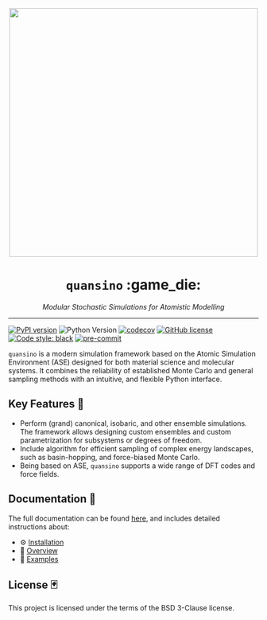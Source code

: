 <div align="center">
  <img src=docs/images/quansino_logo.png width="500"><br>
</div>

<div align="center">
  <h1><code>quansino</code> :game_die:</h1>
  <p><i>Modular Stochastic Simulations for Atomistic Modelling</i></p>
</div>

***

[![PyPI version](https://badge.fury.io/py/quansino.svg)](https://badge.fury.io/py/quansino)
![Python Version](https://img.shields.io/pypi/pyversions/quansino)
[![codecov](https://codecov.io/gh/Atomic-Samplers/quansino/branch/main/graph/badge.svg?token=A864UNYUOG)](https://codecov.io/gh/Atomic-Samplers/quansino)
[![GitHub license](https://img.shields.io/github/license/Atomic-Samplers/quansino)](https://github.com/Atomic-Samplers/quansino/blob/main/LICENSE.md)
[![Code style: black](https://img.shields.io/badge/code%20style-black-000000.svg)](https://github.com/psf/black)
[![pre-commit](https://img.shields.io/badge/pre--commit-enabled-brightgreen?logo=pre-commit)](https://github.com/pre-commit/pre-commit)

`quansino` is a modern simulation framework based on the Atomic Simulation Environment (ASE) designed for both material science and molecular systems. It combines the reliability of established Monte Carlo and general sampling methods with an intuitive, and flexible Python interface.

## Key Features :slot_machine:

- Perform (grand) canonical, isobaric, and other ensemble simulations. The framework allows designing custom ensembles and custom parametrization for subsystems or degrees of freedom.
- Include algorithm for efficient sampling of complex energy landscapes, such as basin-hopping, and force-biased Monte Carlo.
- Being based on ASE, `quansino` supports a wide range of DFT codes and force fields.

## Documentation :8ball:

The full documentation can be found [here](https://atomic-samplers.github.io/quansino/), and includes detailed instructions about:

- :gear: [Installation](https://atomic-samplers.github.io/quansino/installation/install.html)
- :eyes: [Overview](https://atomic-samplers.github.io/quansino/documentation/overview.html)
- :thought_balloon: [Examples](https://atomic-samplers.github.io/quansino/documentation/examples.html)

## License :black_joker:

This project is licensed under the terms of the BSD 3-Clause license.
